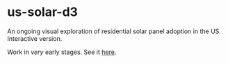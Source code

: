 # us-solar-d3
An ongoing visual exploration of residential solar panel adoption in the US. Interactive version.

Work in *very* early stages. See it [here](https://jtanwk.github.io/us-solar-d3/).
